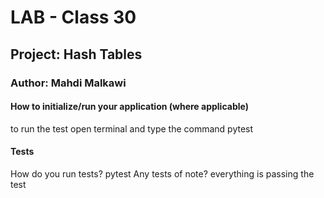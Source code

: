 # LAB - Class 30
## Project: Hash Tables
### Author: Mahdi Malkawi
#### How to initialize/run your application (where applicable)
to run the test open terminal and type the command pytest

#### Tests
How do you run tests? pytest Any tests of note? everything is passing the test